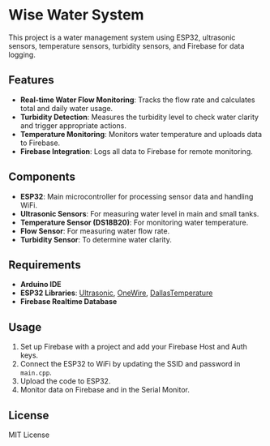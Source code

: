 # Wise Water System

This project is a water management system using ESP32, ultrasonic sensors, temperature sensors, turbidity sensors, and Firebase for data logging.

## Features
- **Real-time Water Flow Monitoring**: Tracks the flow rate and calculates total and daily water usage.
- **Turbidity Detection**: Measures the turbidity level to check water clarity and trigger appropriate actions.
- **Temperature Monitoring**: Monitors water temperature and uploads data to Firebase.
- **Firebase Integration**: Logs all data to Firebase for remote monitoring.

## Components
- **ESP32**: Main microcontroller for processing sensor data and handling WiFi.
- **Ultrasonic Sensors**: For measuring water level in main and small tanks.
- **Temperature Sensor (DS18B20)**: For monitoring water temperature.
- **Flow Sensor**: For measuring water flow rate.
- **Turbidity Sensor**: To determine water clarity.

## Requirements
- **Arduino IDE**
- **ESP32 Libraries**: [Ultrasonic](https://github.com/JRodrigoTech/Ultrasonic-HC-SR04), [OneWire](https://github.com/PaulStoffregen/OneWire), [DallasTemperature](https://github.com/milesburton/Arduino-Temperature-Control-Library)
- **Firebase Realtime Database**

## Usage
1. Set up Firebase with a project and add your Firebase Host and Auth keys.
2. Connect the ESP32 to WiFi by updating the SSID and password in `main.cpp`.
3. Upload the code to ESP32.
4. Monitor data on Firebase and in the Serial Monitor.

## License
MIT License

